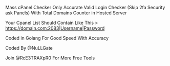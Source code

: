 Mass cPanel Checker Only Accurate Valid Login Checker (Skip 2fa Security ask Panels) With Total Domains Counter in Hosted Server

Your Cpanel List Should Contain Like This > https://domain.com:2083|Username|Password

Coded in Golang For Good Speed With Accuracy

Coded By @NuLLGate

Join @RcE3TRAXpR0 For More Free Tools
